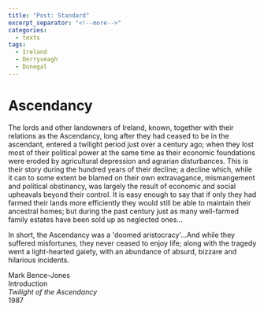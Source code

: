 ```yaml
---
title: "Post: Standard"
excerpt_separator: "<!--more-->"
categories:
  - texts
tags:
  - Ireland
  - Derryveagh
  - Donegal
---
```

# Ascendancy
The lords and other landowners of Ireland, known, together with their relations as the Ascendancy, long after they had ceased to be in the ascendant, entered a twilight period just over a century ago; when they lost most of their political power at the same time as their economic foundations were eroded by agricultural depression and agrarian disturbances. This is their story during the hundred years of their decline; a decline which, while it can to some extent be blamed on their own extravagance, mismangement and political obstinancy, was largely the result of economic and social upheavals beyond their control. It is easy enough to say that if only they had farmed their lands more efficiently they would still be able to maintain their ancestral homes; but during the past century just as many well-farmed family estates have been sold up as neglected ones...  
<!--more-->
In short, the Ascendancy was a 'doomed aristocracy'...And while they suffered misfortunes, they never ceased to enjoy life; along with the tragedy went a light-hearted gaiety, with an abundance of absurd, bizzare and hilarious incidents.  

Mark Bence-Jones  
Introduction  
_Twilight of the Ascendancy_  
1987

